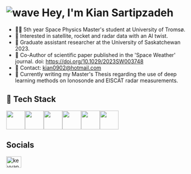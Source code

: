 # ![wave](https://user-images.githubusercontent.com/18350557/176309783-0785949b-9127-417c-8b55-ab5a4333674e.gif) Hey, I'm Kian Sartipzadeh


- 🧑‍💻 5th year Space Physics Master's student at University of Tromsø.
- 🚀 Interested in satellite, rocket and radar data with an AI twist.
- 💼 Graduate assistant researcher at the University of Saskatchewan 2023.
- 📑 Co-Author of scientific paper published in the 'Space Weather' journal.  doi: https://doi.org/10.1029/2023SW003748
- 📩 Contact: kian0902@hotmail.com
- 🧠 Currently writing my Master's Thesis regarding the use of deep learning methods on Ionosonde and EISCAT radar measurements.


## 🔧 Tech Stack

<img src="https://upload.wikimedia.org/wikipedia/commons/c/c3/Python-logo-notext.svg" width="50" height="50"><img src="https://upload.wikimedia.org/wikipedia/commons/1/10/PyTorch_logo_icon.svg" width="50" height="50"><img src="https://upload.wikimedia.org/wikipedia/commons/2/2d/Tensorflow_logo.svg" width="50" height="50"><img src="https://cdn.worldvectorlogo.com/logos/numpy-1.svg" width="50" height="50"><img src="https://upload.wikimedia.org/wikipedia/commons/b/b2/SCIPY_2.svg" width="50" height="50"><img src="https://upload.wikimedia.org/wikipedia/commons/0/05/Scikit_learn_logo_small.svg" width="50" height="50">



<!--## 🔝 Top Languages-->

<!--![Top Languages](https://github-readme-stats.vercel.app/api/top-langs/?username=Keyvan0111&layout=compact&theme=dark&langs_count=10)-->

## Socials
<a href="https://www.linkedin.com/in/kian-sartipzadeh-341887278/" target="blank"><img align="center" src="https://raw.githubusercontent.com/rahuldkjain/github-profile-readme-generator/master/src/images/icons/Social/linked-in-alt.svg" alt="keyvan sadeghi" height="30" width="40" /></a>
